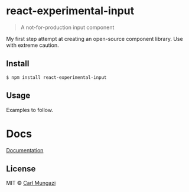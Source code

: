 # react-experimental-input

> A not-for-production input component

My first step attempt at creating an open-source component library. Use with extreme caution.

## Install

```
$ npm install react-experimental-input
```

## Usage

Examples to follow.

# Docs

[Documentation](http://carlmungazi.github.io/react-experimental-input)

## License

MIT © [Carl Mungazi](https://carlmungazi.com)